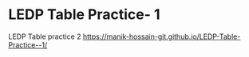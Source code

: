 # LEDP Table Practice- 1
 LEDP Table practice 2
https://manik-hossain-git.github.io/LEDP-Table-Practice--1/
